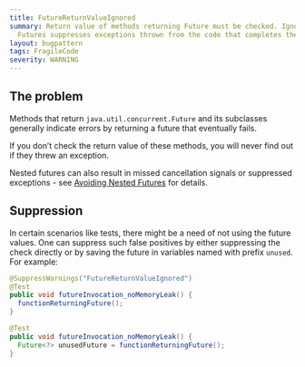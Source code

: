 ```yaml
---
title: FutureReturnValueIgnored
summary: Return value of methods returning Future must be checked. Ignoring returned
  Futures suppresses exceptions thrown from the code that completes the Future.
layout: bugpattern
tags: FragileCode
severity: WARNING
---
```


<!--
*** AUTO-GENERATED, DO NOT MODIFY ***
To make changes, edit the @BugPattern annotation or the explanation in docs/bugpattern.
-->


## The problem
Methods that return `java.util.concurrent.Future` and its subclasses generally
indicate errors by returning a future that eventually fails.

If you don’t check the return value of these methods, you will never find out if
they threw an exception.

Nested futures can also result in missed cancellation signals or suppressed
exceptions - see
[Avoiding Nested Futures](https://github.com/google/guava/wiki/ListenableFutureExplained#avoid-nested-futures)
for details.

## Suppression

In certain scenarios like tests, there might be a need of not using the future
values. One can suppress such false positives by either suppressing the check
directly or by saving the future in variables named with prefix `unused`. For
example:

```java
@SuppressWarnings("FutureReturnValueIgnored")
@Test
public void futureInvocation_noMemoryLeak() {
  functionReturningFuture();
}
```

```java
@Test
public void futureInvocation_noMemoryLeak() {
  Future<?> unusedFuture = functionReturningFuture();
}
```

